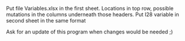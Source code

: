 ﻿Put file Variables.xlsx in the first sheet. Locations in top row, possible mutations in the columns underneath those headers.
Put I28 variable in second sheet in the same format

Ask for an update of this program when changes would be needed ;)